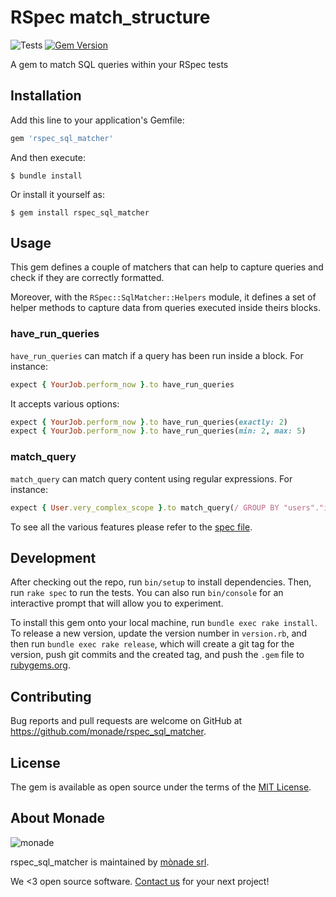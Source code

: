 # RSpec match_structure

![Tests](https://github.com/monade/rspec_sql_matcher/actions/workflows/test.yml/badge.svg)
[![Gem Version](https://badge.fury.io/rb/rspec_sql_matcher.svg)](https://badge.fury.io/rb/rspec_sql_matcher)

A gem to match SQL queries within your RSpec tests

## Installation

Add this line to your application's Gemfile:

```ruby
gem 'rspec_sql_matcher'
```

And then execute:

    $ bundle install

Or install it yourself as:

    $ gem install rspec_sql_matcher

## Usage

This gem defines a couple of matchers that can help to capture queries and check if they are correctly formatted.

Moreover, with the `RSpec::SqlMatcher::Helpers` module, it defines a set of helper methods to capture data from queries executed inside theirs blocks.

### have_run_queries
`have_run_queries` can match if a query has been run inside a block. For instance:

```ruby
expect { YourJob.perform_now }.to have_run_queries
```

It accepts various options:

```ruby
expect { YourJob.perform_now }.to have_run_queries(exactly: 2)
expect { YourJob.perform_now }.to have_run_queries(min: 2, max: 5)
```

### match_query
`match_query` can match query content using regular expressions. For instance:

```ruby
expect { User.very_complex_scope }.to match_query(/ GROUP BY "users"."id"/)
```

To see all the various features please refer to the [spec file](https://github.com/monade/rspec_sql_matcher/blob/main/rspec_sql_matcher).

## Development

After checking out the repo, run `bin/setup` to install dependencies. Then, run `rake spec` to run the tests. You can also run `bin/console` for an interactive prompt that will allow you to experiment.

To install this gem onto your local machine, run `bundle exec rake install`. To release a new version, update the version number in `version.rb`, and then run `bundle exec rake release`, which will create a git tag for the version, push git commits and the created tag, and push the `.gem` file to [rubygems.org](https://rubygems.org).

## Contributing

Bug reports and pull requests are welcome on GitHub at https://github.com/monade/rspec_sql_matcher.

## License

The gem is available as open source under the terms of the [MIT License](https://opensource.org/licenses/MIT).

About Monade
----------------

![monade](https://monade.io/wp-content/uploads/2021/06/monadelogo.png)

rspec_sql_matcher is maintained by [mònade srl](https://monade.io/en/home-en/).

We <3 open source software. [Contact us](https://monade.io/en/contact-us/) for your next project!
